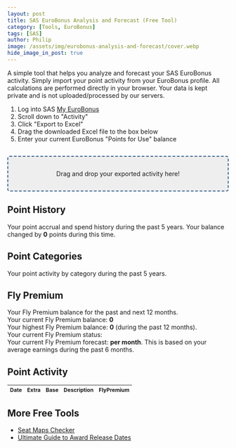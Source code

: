 ```yaml
---
layout: post
title: SAS EuroBonus Analysis and Forecast (Free Tool)
category: [Tools, EuroBonus]
tags: [SAS]
author: Philip
image: /assets/img/eurobonus-analysis-and-forecast/cover.webp
hide_image_in_post: true
---
```


A simple tool that helps you analyze and forecast your SAS EuroBonus activity. Simply import your point activity from your EuroBonus profile. All calculations are performed directly in your browser. Your data is kept private and is not uploaded/processed by our servers.

1. Log into SAS [My EuroBonus](https://www.sas.se/en/profile/#/profile?userAction=Eurobonus)
2. Scroll down to "Activity"
3. Click "Export to Excel"
4. Drag the downloaded Excel file to the box below
5. Enter your current EuroBonus "Points for Use" balance

<div id="dropzone">
  Drag and drop your exported activity here!
</div>

## Point History
Your point accrual and spend history during the past 5 years.
Your balance changed by <b><span id="delta">0</span></b> points during this time.
<canvas id="pointsChart" width="400" height="100"></canvas>

## Point Categories
Your point activity by category during the past 5 years.
<canvas id="categoriesChart" width="400" height="100"></canvas>

## Fly Premium

Your Fly Premium balance for the past and next 12 months.   
Your current Fly Premium balance: <b><span id="flypremiumBalance">0</span></b>  
Your highest Fly Premium balance: <b><span id="flypremiumHighest">0</span></b> (during the past 12 months).  
Your current Fly Premium status: <b><span id="flypremiumStatus"></span></b>  
Your current Fly Premium forecast: <b><span id="flypremiumForecast"></span> per month</b>. This is based on your average earnings during the past 6 months.

<canvas id="flypremiumChart" width="400" height="100"></canvas>

## Point Activity
<table id="log">
  <thead>
    <tr>
      <th>Date</th>
      <th>Extra</th>
      <th>Base</th>
      <th>Description</th>
      <th>FlyPremium</th>
    </tr>
  </thead>
  <tbody>
  </tbody>
</table>

<script src="https://cdnjs.cloudflare.com/ajax/libs/xlsx/0.16.9/jszip.js"></script>
<script src="https://cdnjs.cloudflare.com/ajax/libs/xlsx/0.16.9/xlsx.js"></script>
<script src="https://cdnjs.cloudflare.com/ajax/libs/Chart.js/2.9.3/Chart.bundle.min.js"></script>
<script src="https://cdnjs.cloudflare.com/ajax/libs/moment.js/2.24.0/moment-with-locales.min.js"></script>
<script src="/assets/js/eurobonus.v3.js"></script>

<style>
  #dropzone {
    margin-top: 30px;
    border: 2px dashed #2e5c8a;
    border-radius: 5px;
    background: #eee;
    padding: 30px 10px;
    text-align: center;
  }
  #log {
    font-size: 9pt;
    margin-top: 10px;
    text-align: left;
  }
</style>

## More Free Tools

* [Seat Maps Checker](https://blog.awardfares.com/seatmaps/)
* [Ultimate Guide to Award Release Dates](https://blog.awardfares.com/ultimate-guide-to-award-release-dates/)